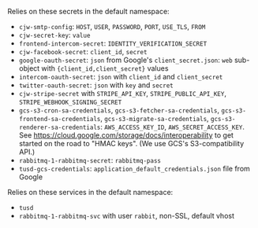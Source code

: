 Relies on these secrets in the default namespace:

* `cjw-smtp-config`: `HOST`, `USER`, `PASSWORD`, `PORT`, `USE_TLS`, `FROM`
* `cjw-secret-key`: `value`
* `frontend-intercom-secret`: `IDENTITY_VERIFICATION_SECRET`
* `cjw-facebook-secret`: `client_id`, `secret`
* `google-oauth-secret`: `json` from Google's `client_secret.json`: `web` sub-object with `{client_id,client_secret}` values
* `intercom-oauth-secret`: `json` with `client_id` and `client_secret`
* `twitter-oauth-secret`: `json` with `key` and `secret`
* `cjw-stripe-secret` with `STRIPE_API_KEY`, `STRIPE_PUBLIC_API_KEY`, `STRIPE_WEBHOOK_SIGNING_SECRET`
* `gcs-s3-cron-sa-credentials`, `gcs-s3-fetcher-sa-credentials`, `gcs-s3-frontend-sa-credentials`, `gcs-s3-migrate-sa-credentials`, `gcs-s3-renderer-sa-credentials`: `AWS_ACCESS_KEY_ID`, `AWS_SECRET_ACCESS_KEY`. See https://cloud.google.com/storage/docs/interoperability to get started on the road to "HMAC keys". (We use GCS's S3-compatibility API.)
* `rabbitmq-1-rabbitmq-secret`: `rabbitmq-pass`
* `tusd-gcs-credentials`: `application_default_credentials.json` file from Google

Relies on these services in the default namespace:

* `tusd`
* `rabbitmq-1-rabbitmq-svc` with user `rabbit`, non-SSL, default vhost
